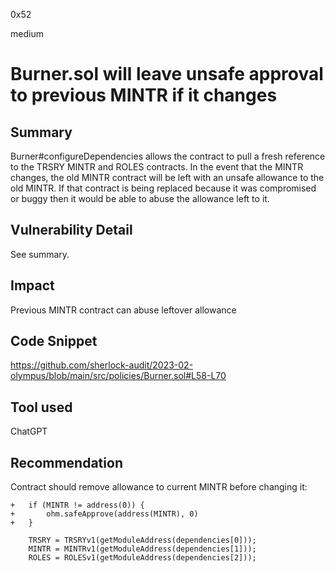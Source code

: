 0x52

medium

# Burner.sol will leave unsafe approval to previous MINTR if it changes

## Summary

Burner#configureDependencies allows the contract to pull a fresh reference to the TRSRY MINTR and ROLES contracts. In the event that the MINTR changes, the old MINTR contract will be left with an unsafe allowance to the old MINTR. If that contract is being replaced because it was compromised or buggy then it would be able to abuse the allowance left to it.

## Vulnerability Detail

See summary.

## Impact

Previous MINTR contract can abuse leftover allowance

## Code Snippet

https://github.com/sherlock-audit/2023-02-olympus/blob/main/src/policies/Burner.sol#L58-L70

## Tool used

ChatGPT

## Recommendation

Contract should remove allowance to current MINTR before changing it:

    +   if (MINTR != address(0)) {
    +       ohm.safeApprove(address(MINTR), 0)
    +   }

        TRSRY = TRSRYv1(getModuleAddress(dependencies[0]));
        MINTR = MINTRv1(getModuleAddress(dependencies[1]));
        ROLES = ROLESv1(getModuleAddress(dependencies[2]));